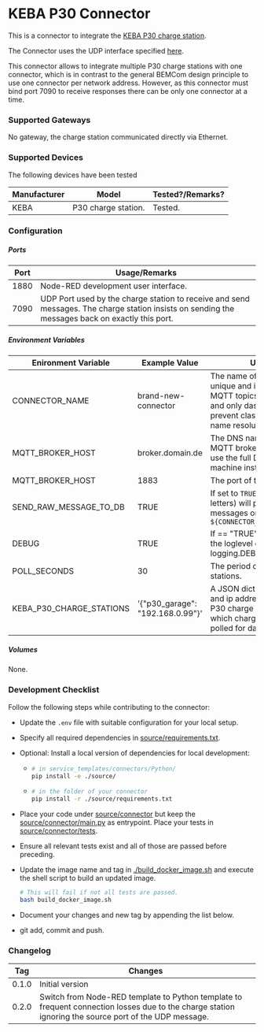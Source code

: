 # KEBA P30 Connector

This is a connector to integrate the [KEBA P30 charge station](https://www.keba.com/de/emobility/products/product-overview/produktubersicht).

The Connector uses the UDP interface specified [here](https://www.keba.com/download/x/4a925c4c61/kecontactp30udp_pgen.pdf).

This connector allows to integrate multiple P30 charge stations with one connector, which is in contrast to the general BEMCom design principle to use one connector per network address. However, as this connector must bind port 7090 to receive responses there can be only one connector at a time.



### Supported Gateways

No gateway, the charge station communicated directly via Ethernet.



### Supported Devices

The following devices have been tested 

| Manufacturer | Model                             | Tested?/Remarks? |
| ------------ | --------------------------------- | ---------------- |
| KEBA         | P30 charge station.               | Tested.          |



### Configuration

##### Ports

| Port                    | Usage/Remarks                                                |
| ----------------------- | ------------------------------------------------------------ |
| 1880                    | Node-RED development user interface.                         |
| 7090 | UDP Port used by the charge station to receive and send messages. The charge station insists on sending the messages back on exactly this port. |

##### Environment Variables

| Enironment Variable      | Example  Value                   | Usage/Remarks                                                |
| ------------------------ | -------------------------------- | ------------------------------------------------------------ |
| CONNECTOR_NAME           | brand-new-connector              | The name of the connector. Must be unique and is used to compute the MQTT topics. Use all lowercase chars and only dashes for separation to prevent clashes with Dockers internal name resolution system. |
| MQTT_BROKER_HOST         | broker.domain.de                 | The DNS name or IP address of the MQTT broker. `localhost` will not work, use the full DNS name of the host machine instead. |
| MQTT_BROKER_HOST         | 1883                             | The port of the MQTT broker.                                 |
| SEND_RAW_MESSAGE_TO_DB   | TRUE                             | If set to `TRUE` (that is a string of capital letters) will publish all received raw messages on topic `${CONNECTOR_NAME}/raw_message_to_db` |
| DEBUG                    | TRUE                             | If == "TRUE" (i.e. the string) will set the loglevel of the connector the logging.DEBUG. Else is logging.INFO. |
| POLL_SECONDS           | 30                               | The period of polling the P30 charge stations. |
| KEBA_P30_CHARGE_STATIONS | '{"p30_garage": "192.168.0.99"}' | A JSON dictionary containing names and ip addresses (or DNS names) of P30 charge stations. This defines which charge stations should be polled for data. Must be set. |

##### Volumes

None.



### Development Checklist

Follow the following steps while contributing to the connector:

* Update the `.env` file with suitable configuration for your local setup.

* Specify all required dependencies in [source/requirements.txt](source/requirements.txt).

* Optional: Install a local version of dependencies for local development:

  * ```bash
    # in service_templates/connectors/Python/
    pip install -e ./source/
    ```

  * ```bash
    # in the folder of your connector
    pip install -r ./source/requirements.txt
    ```

* Place your code under [source/connector](./source/connector) but keep the [source/connector/main.py](./source/connector/main.py) as entrypoint. Place your tests in [source/connector/tests](./source/connector/tests).

* Ensure all relevant tests exist and all of those are passed before preceding. 

* Update the image name and tag in  [./build_docker_image.sh](./build_docker_image.sh) and execute the shell script to build an updated image. 

  ```bash
  # This will fail if not all tests are passed.
  bash build_docker_image.sh
  ```

* Document your changes and new tag by appending the list below.

* git add, commit and push.



### Changelog

| Tag   | Changes                                                      |
| ----- | ------------------------------------------------------------ |
| 0.1.0 | Initial version                                              |
| 0.2.0 | Switch from Node-RED template to Python template to frequent connection losses due to the charge station ignoring the source port of the UDP message. |